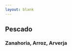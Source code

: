 ```yaml
---
layout: blank
---
```

<turbo-frame id="the_pit">
  <div style="background-image: url('../../assets/img/tarjeta_pescado.png')"
  class="bg-cover">
    <div class="escarapela border-mostaza-300">
      <h2 class="text-2xl font-bold">Pescado</h2>
      <h3 class="text-xl">Zanahoria, Arroz, Arverja</h3>
    </div>
  </div>
</turbo-frame>


